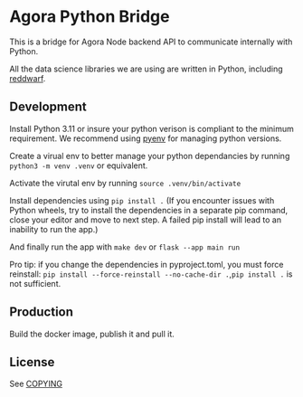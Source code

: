 # Agora Python Bridge

This is a bridge for Agora Node backend API to communicate internally with Python.

All the data science libraries we are using are written in Python, including [reddwarf](https://github.com/polis-community/red-dwarf).

## Development

Install Python 3.11 or insure your python verison is compliant to the minimum requirement. We recommend using [pyenv](https://github.com/pyenv/pyenv) for managing python versions.

Create a virual env to better manage your python dependancies by running `python3 -m venv .venv` or equivalent. 

Activate the virutal env by running `source .venv/bin/activate`

Install dependencies using `pip install .` (If you encounter issues with Python wheels, try to install the dependencies in a separate pip command, close your editor and move to next step. A failed pip install will lead to an inability to run the app.)

And finally run the app with `make dev` or `flask --app main run`

Pro tip: if you change the dependencies in pyproject.toml, you must force reinstall: `pip install --force-reinstall --no-cache-dir .`,`pip install .` is not sufficient.

## Production

Build the docker image, publish it and pull it.

## License

See [COPYING](./COPYING)
